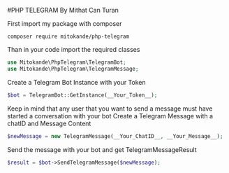 #PHP TELEGRAM By Mithat Can Turan

First import my package with composer 
```
composer require mitokande/php-telegram
```
Than in your code import the required classes
```php
use Mitokande\PhpTelegram\TelegramBot;
use Mitokande\PhpTelegram\TelegramMessage;
```
Create a Telegram Bot Instance with your Token

```php
$bot = TelegramBot::GetInstance(__Your_Token__);
```
Keep in mind that any user that you want to send a message must have started a conversation with your bot
Create a Telegram Message with a chatID and Message Content
```php
$newMessage = new TelegramMessage(__Your_ChatID__, __Your_Message__);
```
Send the message with your bot and get TelegramMessageResult
```php
$result = $bot->SendTelegramMessage($newMessage);
```
